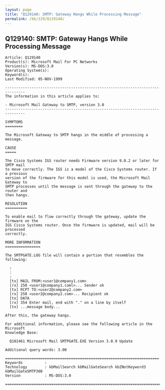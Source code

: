 ```yaml
---
layout: page
title: "Q129140: SMTP: Gateway Hangs While Processing Message"
permalink: /kb/129/Q129140/
---
```


## Q129140: SMTP: Gateway Hangs While Processing Message

	Article: Q129140
	Product(s): Microsoft Mail For PC Networks
	Version(s): MS-DOS:3.0
	Operating System(s): 
	Keyword(s): 
	Last Modified: 05-NOV-1999
	
	-------------------------------------------------------------------------------
	The information in this article applies to:
	
	- Microsoft Mail Gateway to SMTP, version 3.0 
	-------------------------------------------------------------------------------
	
	SYMPTOMS
	========
	
	The Microsoft Gateway to SMTP hangs in the middle of processing a message.
	
	CAUSE
	=====
	
	The Cisco Systems IGS router needs Firmware version 9.0.2 or later for SMTP mail
	to move correctly. The IGS is a model of the Cisco Systems router. If a previous
	version of the firmware for this model is used, the Microsoft Mail Gateway to
	SMTP processes until the message is sent through the gateway to the router and
	then hangs.
	
	RESOLUTION
	==========
	
	To enable mail to flow correctly through the gateway, update the firmware on the
	IGS Cisco Systems router. Once the firmware is updated, mail will be processed
	correctly.
	
	MORE INFORMATION
	================
	
	The SMTPGATE.LOG file will contain a portion that resembles the following:
	
	  :
	  :
	  :
	  [tx] MAIL FROM:<user1@company1.com>
	  [rx] 250 <user1@company1.coml>... Sender ok
	  [tx] RCPT TO:<user2@company2.com>
	  [rx] 250 <user2@company2.com>... Recipient ok
	  [tx] DATA
	  [rx] 354 Enter mail, end with "." on a line by itself
	  [tx] ...message body...
	
	After this, the gateway hangs.
	
	For additional information, please see the following article in the Microsoft
	Knowledge Base:
	
	  Q101461 Microsoft Mail SMTPGATE.EXE Version 3.0.9 Update
	
	Additional query words: 3.00
	
	======================================================================
	Keywords          :  
	Technology        : kbMailSearch kbMailGateSearch kbZNotKeyword3 kbMailGateSMTP300
	Version           : MS-DOS:3.0
	
	=============================================================================
	
